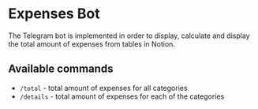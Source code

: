 # Expenses Bot

The Telegram bot is implemented in order to display, calculate and display the total amount of expenses from tables in Notion.

## Available commands

- `/total` - total amount of expenses for all categories
- `/details` - total amount of expenses for each of the categories
